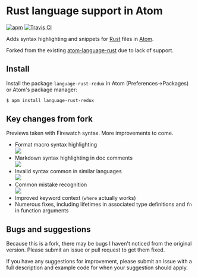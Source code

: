 # Rust language support in Atom

[![apm](https://img.shields.io/apm/v/language-rust-redux.svg)](https://atom.io/packages/language-rust-redux) [![Travis CI](https://travis-ci.org/TheEnigmaBlade/atom-language-rust-redux.svg?branch=master)](https://travis-ci.org/TheEnigmaBlade/atom-language-rust-redux)

Adds syntax highlighting and snippets for [Rust](http://www.rust-lang.org/) files in [Atom](http://atom.io/).

Forked from the existing [atom-language-rust](https://github.com/zargony/atom-language-rust) due to lack of support.

## Install

Install the package `language-rust-redux` in Atom (Preferences->Packages) or Atom's package manager:

```bash
$ apm install language-rust-redux
```

## Key changes from fork

Previews taken with Firewatch syntax. More improvements to come.

- Format macro syntax highlighting<br>
  ![](http://i.imgur.com/mUlh8P0.png)
- Markdown syntax highlighting in doc comments<br>
  ![](http://i.imgur.com/JDSoPSQ.png)
- Invalid syntax common in similar languages<br>
  ![](http://i.imgur.com/KsS24Di.png)
- Common mistake recognition<br>
  ![](http://i.imgur.com/kPhbuE7.png)
- Improved keyword context (`where` actually works)
- Numerous fixes, including lifetimes in associated type definitions and `fn` in function arguments

## Bugs and suggestions

Because this is a fork, there may be bugs I haven't noticed from the original version. Please submit an issue or pull request to get them fixed.

If you have any suggestions for improvement, please submit an issue with a full description and example code for when your suggestion should apply.
